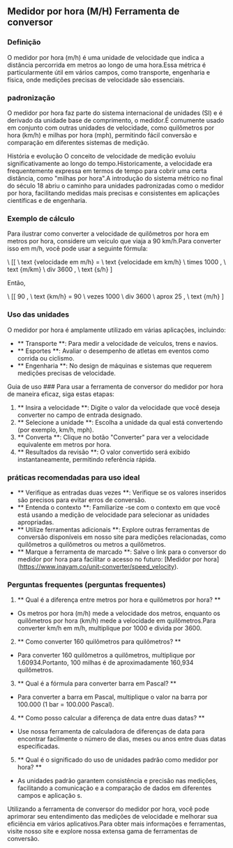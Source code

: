## Medidor por hora (M/H) Ferramenta de conversor

### Definição
O medidor por hora (m/h) é uma unidade de velocidade que indica a distância percorrida em metros ao longo de uma hora.Essa métrica é particularmente útil em vários campos, como transporte, engenharia e física, onde medições precisas de velocidade são essenciais.

### padronização
O medidor por hora faz parte do sistema internacional de unidades (SI) e é derivado da unidade base de comprimento, o medidor.É comumente usado em conjunto com outras unidades de velocidade, como quilômetros por hora (km/h) e milhas por hora (mph), permitindo fácil conversão e comparação em diferentes sistemas de medição.

História e evolução
O conceito de velocidade de medição evoluiu significativamente ao longo do tempo.Historicamente, a velocidade era frequentemente expressa em termos de tempo para cobrir uma certa distância, como "milhas por hora".A introdução do sistema métrico no final do século 18 abriu o caminho para unidades padronizadas como o medidor por hora, facilitando medidas mais precisas e consistentes em aplicações científicas e de engenharia.

### Exemplo de cálculo
Para ilustrar como converter a velocidade de quilômetros por hora em metros por hora, considere um veículo que viaja a 90 km/h.Para converter isso em m/h, você pode usar a seguinte fórmula:

\ [[
\ text {velocidade em m/h} = \ text {velocidade em km/h} \ times 1000 \, \ text {m/km} \ div 3600 \, \ text {s/h}
\]

Então,

\ [[
90 \, \ text {km/h} = 90 \ vezes 1000 \ div 3600 \ aprox 25 \, \ text {m/h}
\]

### Uso das unidades
O medidor por hora é amplamente utilizado em várias aplicações, incluindo:

- ** Transporte **: Para medir a velocidade de veículos, trens e navios.
- ** Esportes **: Avaliar o desempenho de atletas em eventos como corrida ou ciclismo.
- ** Engenharia **: No design de máquinas e sistemas que requerem medições precisas de velocidade.

Guia de uso ###
Para usar a ferramenta de conversor do medidor por hora de maneira eficaz, siga estas etapas:

1. ** Insira a velocidade **: Digite o valor da velocidade que você deseja converter no campo de entrada designado.
2. ** Selecione a unidade **: Escolha a unidade da qual está convertendo (por exemplo, km/h, mph).
3. ** Converta **: Clique no botão "Converter" para ver a velocidade equivalente em metros por hora.
4. ** Resultados da revisão **: O valor convertido será exibido instantaneamente, permitindo referência rápida.

### práticas recomendadas para uso ideal
- ** Verifique as entradas duas vezes **: Verifique se os valores inseridos são precisos para evitar erros de conversão.
- ** Entenda o contexto **: Familiarize -se com o contexto em que você está usando a medição de velocidade para selecionar as unidades apropriadas.
- ** Utilize ferramentas adicionais **: Explore outras ferramentas de conversão disponíveis em nosso site para medições relacionadas, como quilômetros a quilômetros ou metros a quilômetros.
- ** Marque a ferramenta de marcado **: Salve o link para o conversor do medidor por hora para facilitar o acesso no futuro: [Medidor por hora] (https://www.inayam.co/unit-converter/speed_velocity).

### Perguntas frequentes (perguntas frequentes)

1. ** Qual é a diferença entre metros por hora e quilômetros por hora? **
- Os metros por hora (m/h) mede a velocidade dos metros, enquanto os quilômetros por hora (km/h) mede a velocidade em quilômetros.Para converter km/h em m/h, multiplique por 1000 e divida por 3600.

2. ** Como converter 160 quilômetros para quilômetros? **
- Para converter 160 quilômetros a quilômetros, multiplique por 1.60934.Portanto, 100 milhas é de aproximadamente 160,934 quilômetros.

3. ** Qual é a fórmula para converter barra em Pascal? **
- Para converter a barra em Pascal, multiplique o valor na barra por 100.000 (1 bar = 100.000 Pascal).

4. ** Como posso calcular a diferença de data entre duas datas? **
- Use nossa ferramenta de calculadora de diferenças de data para encontrar facilmente o número de dias, meses ou anos entre duas datas especificadas.

5. ** Qual é o significado do uso de unidades padrão como medidor por hora? **
- As unidades padrão garantem consistência e precisão nas medições, facilitando a comunicação e a comparação de dados em diferentes campos e aplicação s.

Utilizando a ferramenta de conversor do medidor por hora, você pode aprimorar seu entendimento das medições de velocidade e melhorar sua eficiência em vários aplicativos.Para obter mais informações e ferramentas, visite nosso site e explore nossa extensa gama de ferramentas de conversão.